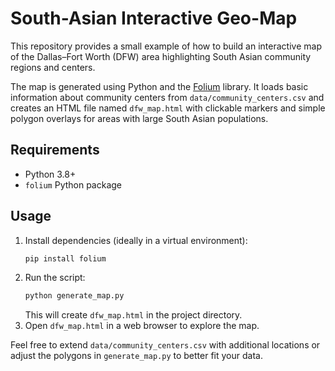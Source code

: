 # South-Asian Interactive Geo-Map

This repository provides a small example of how to build an interactive map of
the Dallas&ndash;Fort Worth (DFW) area highlighting South Asian community regions
and centers.

The map is generated using Python and the [Folium](https://python-visualization.github.io/folium/) library. It loads
basic information about community centers from `data/community_centers.csv` and
creates an HTML file named `dfw_map.html` with clickable markers and simple
polygon overlays for areas with large South Asian populations.

## Requirements
- Python 3.8+
- `folium` Python package

## Usage
1. Install dependencies (ideally in a virtual environment):
   ```bash
   pip install folium
   ```
2. Run the script:
   ```bash
   python generate_map.py
   ```
   This will create `dfw_map.html` in the project directory.
3. Open `dfw_map.html` in a web browser to explore the map.

Feel free to extend `data/community_centers.csv` with additional locations or
adjust the polygons in `generate_map.py` to better fit your data.
